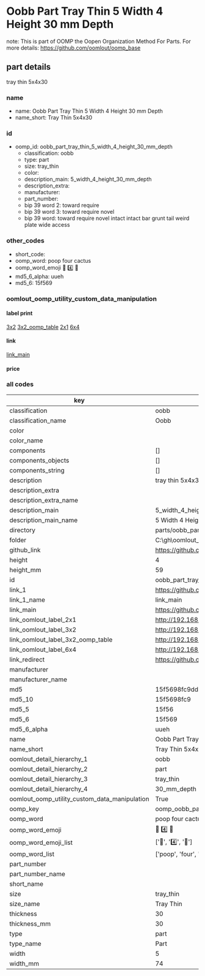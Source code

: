# Oobb Part Tray Thin 5 Width 4 Height 30 mm Depth  

note: This is part of OOMP the Oopen Organization Method For Parts. For more details: https://github.com/oomlout/oomp_base

##  part details
  



tray thin 5x4x30



### name
* name: Oobb Part Tray Thin 5 Width 4 Height 30 mm Depth
* name_short: Tray Thin 5x4x30 
### id
* oomp_id: oobb_part_tray_thin_5_width_4_height_30_mm_depth
  * classification: oobb
  * type: part
  * size: tray_thin
  * color: 
  * description_main: 5_width_4_height_30_mm_depth
  * description_extra: 
  * manufacturer: 
  * part_number: 
  * bip 39 word 2: toward require
  * bip 39 word 3: toward require novel
  * bip 39 word: toward require novel intact intact bar grunt tail weird plate wide access

### other_codes
* short_code: 
* oomp_word: poop four cactus
* oomp_word_emoji :poop: :four: :cactus:
* md5_6_alpha: uueh
* md5_6: 15f569






### oomlout_oomp_utility_custom_data_manipulation
#### label print
[3x2](http://192.168.1.245:1112/?label=oomp%20uueh)
[3x2_oomp_table](http://192.168.1.108:1112/?label=oomp%20uueh)
[2x1](http://192.168.1.242:1112/?label=oomp%20uueh)
[6x4](http://192.168.1.55:1112/?label=oomp%20uueh)    

#### link

[link_main](https://github.com/oomlout/oomlout_oobb_version_4_generated_parts/tree/main/navigation_oomp/oobb/part/tray_thin/5_width_4_height_30_mm_depth/part)                              

#### price







### all codes 
| key | value |  
| --- | --- |  
| classification | oobb |  
| classification_name | Oobb |  
| color |  |  
| color_name |  |  
| components | [] |  
| components_objects | [] |  
| components_string | [] |  
| description | tray thin 5x4x30 |  
| description_extra |  |  
| description_extra_name |  |  
| description_main | 5_width_4_height_30_mm_depth |  
| description_main_name | 5 Width 4 Height 30 mm Depth |  
| directory | parts/oobb_part_tray_thin_5_width_4_height_30_mm_depth |  
| folder | C:\gh\oomlout_oobb_version_4_generated_parts\parts\oobb_part_tray_thin_5_width_4_height_30_mm_depth |  
| github_link | https://github.com/oomlout/oomlout_oomp_part_src/tree/main/parts/oobb_part_tray_thin_5_width_4_height_30_mm_depth |  
| height | 4 |  
| height_mm | 59 |  
| id | oobb_part_tray_thin_5_width_4_height_30_mm_depth |  
| link_1 | https://github.com/oomlout/oomlout_oobb_version_4_generated_parts/tree/main/navigation_oomp/oobb/part/tray_thin/5_width_4_height_30_mm_depth/part |  
| link_1_name | link_main |  
| link_main | https://github.com/oomlout/oomlout_oobb_version_4_generated_parts/tree/main/navigation_oomp/oobb/part/tray_thin/5_width_4_height_30_mm_depth/part |  
| link_oomlout_label_2x1 | http://192.168.1.242:1112/?label=oomp%20uueh |  
| link_oomlout_label_3x2 | http://192.168.1.245:1112/?label=oomp%20uueh |  
| link_oomlout_label_3x2_oomp_table | http://192.168.1.108:1112/?label=oomp%20uueh |  
| link_oomlout_label_6x4 | http://192.168.1.55:1112/?label=oomp%20uueh |  
| link_redirect | https://github.com/oomlout/oomlout_oobb_version_4_generated_parts/tree/main/parts/oobb_tray_thin_05_04_30 |  
| manufacturer |  |  
| manufacturer_name |  |  
| md5 | 15f5698fc9dd4ce449bac7592e2dc730 |  
| md5_10 | 15f5698fc9 |  
| md5_5 | 15f56 |  
| md5_6 | 15f569 |  
| md5_6_alpha | uueh |  
| name | Oobb Part Tray Thin 5 Width 4 Height 30 mm Depth |  
| name_short | Tray Thin 5x4x30  |  
| oomlout_detail_hierarchy_1 | oobb |  
| oomlout_detail_hierarchy_2 | part |  
| oomlout_detail_hierarchy_3 | tray_thin |  
| oomlout_detail_hierarchy_4 | 30_mm_depth |  
| oomlout_oomp_utility_custom_data_manipulation | True |  
| oomp_key | oomp_oobb_part_tray_thin_5_width_4_height_30_mm_depth |  
| oomp_word | poop four cactus |  
| oomp_word_emoji | :poop: :four: :cactus: |  
| oomp_word_emoji_list | [':poop:', ':four:', ':cactus:'] |  
| oomp_word_list | ['poop', 'four', 'cactus'] |  
| part_number |  |  
| part_number_name |  |  
| short_name |  |  
| size | tray_thin |  
| size_name | Tray Thin |  
| thickness | 30 |  
| thickness_mm | 30 |  
| type | part |  
| type_name | Part |  
| width | 5 |  
| width_mm | 74 |  
